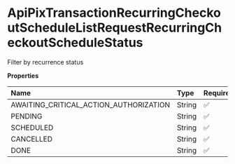 # ApiPixTransactionRecurringCheckoutScheduleListRequestRecurringCheckoutScheduleStatus

Filter by recurrence status

**Properties**

| Name                                   | Type   | Required | Description                              |
| :------------------------------------- | :----- | :------- | :--------------------------------------- |
| AWAITING_CRITICAL_ACTION_AUTHORIZATION | String | ✅       | "AWAITING_CRITICAL_ACTION_AUTHORIZATION" |
| PENDING                                | String | ✅       | "PENDING"                                |
| SCHEDULED                              | String | ✅       | "SCHEDULED"                              |
| CANCELLED                              | String | ✅       | "CANCELLED"                              |
| DONE                                   | String | ✅       | "DONE"                                   |

<!-- This file was generated by liblab | https://liblab.com/ -->
